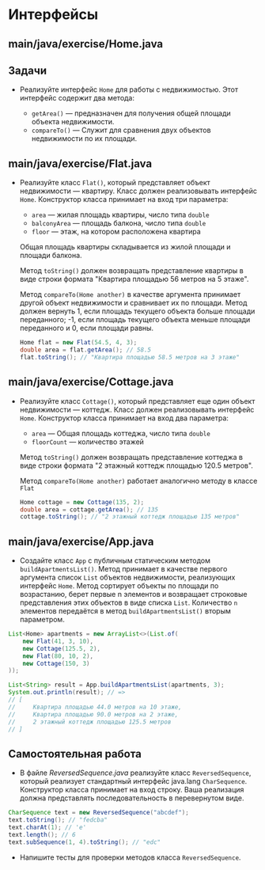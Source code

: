 # Интерфейсы

## main/java/exercise/Home.java

## Задачи

* Реализуйте интерфейс `Home` для работы с недвижимостью. Этот интерфейс содержит два метода:

  * `getArea()` — предназначен для получения общей площади объекта недвижимости.
  * `compareTo()` — Служит для сравнения двух объектов недвижимости по их площади.

## main/java/exercise/Flat.java

* Реализуйте класс `Flat()`, который представляет объект недвижимости — квартиру. Класс должен реализовывать интерфейс `Home`. Конструктор класса принимает на вход три параметра:

  * `area` — жилая площадь квартиры, число типа `double`
  * `balconyArea` — площадь балкона, число типа `double`
  * `floor` — этаж, на котором расположена квартира

   Общая площадь квартиры складывается из жилой площади и площади балкона.

   Метод `toString()` должен возвращать представление квартиры в виде строки формата "Квартира площадью 56 метров на 5 этаже".

   Метод `compareTo(Home another)` в качестве аргумента принимает другой объект недвижимости и сравнивает их по площади. Метод должен вернуть 1, если площадь текущего объекта больше площади переданного; -1, если площадь текущего объекта меньше площади переданного и 0, если площади равны.

  ```java
  Home flat = new Flat(54.5, 4, 3);
  double area = flat.getArea(); // 58.5
  flat.toString(); // "Квартира площадью 58.5 метров на 3 этаже"
  ```

## main/java/exercise/Cottage.java

* Реализуйте класс `Cottage()`, который представляет еще один объект недвижимости — коттедж. Класс должен реализовывать интерфейс `Home`. Конструктор класса принимает на вход два параметра:

  * `area` — Общая площадь коттеджа, число типа `double`
  * `floorCount` — количество этажей

   Метод `toString()` должен возвращать представление коттеджа в виде строки формата "2 этажный коттедж площадью 120.5 метров".

   Метод `compareTo(Home another)` работает аналогично методу в классе `Flat`

  ```java
  Home cottage = new Cottage(135, 2);
  double area = cottage.getArea(); // 135
  cottage.toString(); // "2 этажный коттедж площадью 135 метров"
  ```

## main/java/exercise/App.java

* Создайте класс `App` с публичным статическим методом `buildApartmentsList()`. Метод принимает в качестве первого аргумента список `List` объектов недвижимости, реализующих интерфейс `Home`. Метод сортирует объекты по площади по возрастанию, берет первые n элементов и возвращает  строковые представления этих объектов в виде списка `List`. Количество `n` элементов передаётся в метод `buildApartmentsList()` вторым параметром.

```java
List<Home> apartments = new ArrayList<>(List.of(
    new Flat(41, 3, 10),
    new Cottage(125.5, 2),
    new Flat(80, 10, 2),
    new Cottage(150, 3)
));

List<String> result = App.buildApartmentsList(apartments, 3);
System.out.println(result); // =>
// [
//     Квартира площадью 44.0 метров на 10 этаже,
//     Квартира площадью 90.0 метров на 2 этаже,
//     2 этажный коттедж площадью 125.5 метров
// ]
```

## Самостоятельная работа

* В файле *ReversedSequence.java* реализуйте класс `ReversedSequence`, который реализует стандартный интерфейс java.lang `CharSequence`. Конструктор класса принимает на вход строку. Ваша реализация должна представлять последовательность в перевернутом виде.

```java
CharSequence text = new ReversedSequence("abcdef");
text.toString(); // "fedcba"
text.charAt(1); // 'e'
text.length(); // 6
text.subSequence(1, 4).toString(); // "edc"
```

* Напишите тесты для проверки методов класса `ReversedSequence`.
